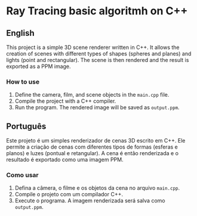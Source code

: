 # Ray Tracing basic algoritmh on C++

## English

This project is a simple 3D scene renderer written in C++. It allows the creation of scenes with different types of shapes (spheres and planes) and lights (point and rectangular). The scene is then rendered and the result is exported as a PPM image.

### How to use

1. Define the camera, film, and scene objects in the `main.cpp` file.
2. Compile the project with a C++ compiler.
3. Run the program. The rendered image will be saved as `output.ppm`.

## Português

Este projeto é um simples renderizador de cenas 3D escrito em C++. Ele permite a criação de cenas com diferentes tipos de formas (esferas e planos) e luzes (pontual e retangular). A cena é então renderizada e o resultado é exportado como uma imagem PPM.

### Como usar

1. Defina a câmera, o filme e os objetos da cena no arquivo `main.cpp`.
2. Compile o projeto com um compilador C++.
3. Execute o programa. A imagem renderizada será salva como `output.ppm`.

